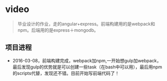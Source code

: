 # video
>   毕业设计的作业，走的angular+express。前端构建用的是webpack和npm。后端用的是express＋mongodb。

## 项目进程
*  2016-03-08，前端构建完成，webpack加npm,一开始想gulp加webpack，最后发现gulp的优势就是可以创建一些task（在bash中可以用），最后用npm的scripts代替，发现还不错。目前开始写前端代码了！
